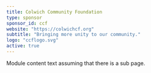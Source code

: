 ```yaml
---
title: Colwich Community Foundation
type: sponsor
sponsor_id: ccf
website: "https://colwichcf.org"
subtitle: "Bringing more unity to our community."
logo: "ccflogo.svg"
active: true
---
```

Module content text assuming that there is a sub page.